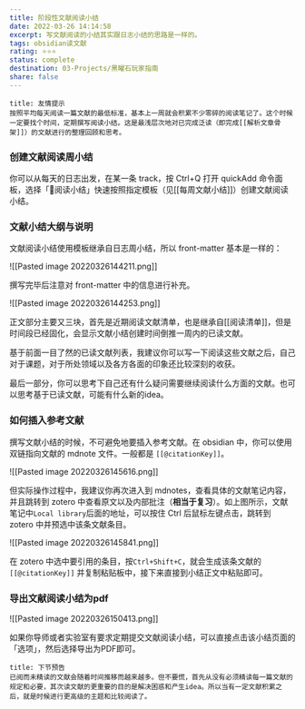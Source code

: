 ```yaml
---
title: 阶段性文献阅读小结
date: 2022-03-26 14:14:58
excerpt: 写文献阅读的小结其实跟日志小结的思路是一样的。
tags: obsidian读文献
rating: ⭐⭐⭐
status: complete
destination: 03-Projects/黑曜石玩家指南
share: false
---
```


```ad-info
title: 友情提示
按照平均每天阅读一篇文献的最低标准，基本上一周就会积累不少零碎的阅读笔记了。这个时候一定要找个时间，定期撰写阅读小结。这是最浅层次地对已完成泛读（即完成[[解析文章骨架]]）的文献进行的整理回顾和思考。
```

### 创建文献阅读周小结

你可以从每天的日志出发，在某一条 track，按 Ctrl+Q 打开 quickAdd 命令面板，选择「🍭阅读小结」快速按照指定模板（见[[每周文献小结]]）创建文献阅读小结。

### 文献小结大纲与说明

文献阅读小结使用模板继承自日志周小结，所以 front-matter 基本是一样的：

![[Pasted image 20220326144211.png]]

撰写完毕后注意对 front-matter 中的信息进行补充。

![[Pasted image 20220326144253.png]]

正文部分主要又三块，首先是近期阅读文献清单，也是继承自[[阅读清单]]，但是时间段已经固化，会显示文献小结创建时间倒推一周内的已读文献。

基于前面一目了然的已读文献列表，我建议你可以写一下阅读这些文献之后，自己对于课题，对于所处领域以及各方各面的印象还比较深刻的收获。

最后一部分，你可以思考下自己还有什么疑问需要继续阅读什么方面的文献。也可以思考基于已读文献，可能有什么新的idea。

### 如何插入参考文献

撰写文献小结的时候，不可避免地要插入参考文献。在 obsidian 中，你可以使用双链指向文献的 mdnote 文件。一般都是 `[[@citationKey]]`。

![[Pasted image 20220326145616.png]]

但实际操作过程中，我建议你再次进入到 mdnotes，查看具体的文献笔记内容，并且跳转到 zotero 中查看原文以及内部批注（**相当于复习**）。如上图所示，文献笔记中`Local library`后面的地址，可以按住 Ctrl 后鼠标左键点击，跳转到 zotero 中并预选中该条文献条目。

![[Pasted image 20220326145841.png]]

在 zotero 中选中要引用的条目，按`Ctrl+Shift+C`，就会生成该条文献的`[[@citationKey]]` 并复制粘贴板中，接下来直接到小结正文中粘贴即可。

### 导出文献阅读小结为pdf

![[Pasted image 20220326150413.png]]

如果你导师或者实验室有要求定期提交文献阅读小结，可以直接点击该小结页面的「选项」，然后选择导出为PDF即可。

```ad-info
title: 下节预告
已阅而未精读的文献会随着时间推移而越来越多。但不要慌，首先从没有必须精读每一篇文献的规定和必要，其次读文献的更重要的目的是解决困惑和产生idea。所以当有一定文献积累之后，就是时候进行更高级的主题和比较阅读了。
```